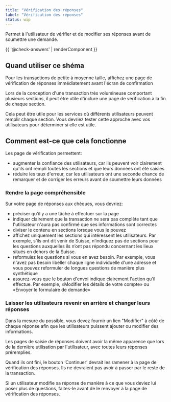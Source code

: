 ```yaml
---
title: "Vérification des réponses"
label: "Vérification des réponses"
status: wip
---
```


Permet à l'utilisateur de vérifier et de modifier ses réponses avant de soumettre une demande.

{{ '@check-answers' | renderComponent }}

## Quand utiliser ce shéma

Pour les transactions de petite à moyenne taille, affichez une page de
vérification de réponses immédiatement avant l'écran de
confirmation 

Lors de la conception d'une transaction très volumineuse comportant plusieurs
sections, il peut être utile d'inclure une page de vérification à la fin de
chaque section.

Cela peut être utile pour les services où différents utilisateurs peuvent
remplir chaque section. Vous devriez tester cette approche avec vos utilisateurs
pour déterminer si elle est utile.

## Comment est-ce que cela fonctionne

Les page de vérification permettent:

- augmenter la confiance des utilisateurs, car ils peuvent voir clairement
  qu'ils ont rempli toutes les sections et que leurs données ont été saisies
- réduire les taux d'erreur, car les utilisateurs ont une seconde chance de
  remarquer et de corriger les erreurs avant de soumettre leurs données

### Rendre la page compréhensible

Sur votre page de réponses aux chèques, vous devriez:

- préciser qu'il y a une tâche à effectuer sur la page
- indiquer clairement que la transaction ne sera pas complète tant que
  l'utilisateur n'aura pas confirmé que ses informations sont correctes
- diviser le contenu en sections lorsque vous le pouvez
- affichez uniquement les sections qui intéressent les utilisateurs. Par
  exemple, s’ils ont dit venir de Suisse, n’indiquez pas de sections pour
  les questions auxquelles ils n’ont pas répondu concernant les lieux situés en
  dehors de la Suisse.
- reformulez les questions si vous en avez besoin. Par exemple, vous n'avez pas
  besoin libeller chaque ligne individuelle d'une adresse et vous pouvez
  reformuler de longues questions de manière plus synthétique
- assurez-vous que le bouton d'envoi indique clairement l'action qu'il effectue.
  Par exemple, «Modifier les détails de votre compte» ou «Envoyer le formulaire
  de demande»

### Laisser les utilisateurs revenir en arrière et changer leurs réponses

Dans la mesure du possible, vous devez fournir un lien "Modifier" à côté de
chaque réponse afin que les utilisateurs puissent ajouter ou modifier des
informations.

Les pages de saisie de réponses doivent avoir la même apparence que lors de la
dernière utilisation par l'utilisateur, avec toutes leurs réponses préremplies.

Quand ils ont fini, le bouton ‘Continuer’ devrait les ramener à la page de
vérification des réponses. Ils ne devraient pas avoir à passer par le reste de
la transaction.

Si un utilisateur modifie sa réponse de manière à ce que vous deviez lui poser
plus de questions, faites-le avant de le renvoyer à la page de vérification des
réponses.

